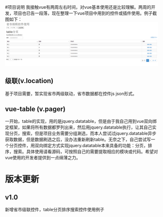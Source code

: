 #项目说明
我接触vue有两周左右时间，对vue基本使用还是比较理解。两周的开发，项目也已告一段落，现在整理一下vue项目中用到的控件或插件使用。例子截图如下：
![Demo](./example.png)
## 级联(v.location)
基于项目需要，暂实现省市两级联动，省市数据都在控件js json形式。

## vue-table (v.pager)
一开始，table的实现，用的是jquery.datatable，但是由于我自己用到vue双向绑定框架，如果将所有数据都罗列出来，然后用jquery.datatable执行，让其自己实现分页，搜索，但是项目业务需要分组涮选，而本人尝试过jquery.datatable异步获取数据，但是数据刷选之后，没办法重新刷新table。无奈之下，自己尝试写一个分页控件，用双向绑定方式实现jquery.datatable本来具备的功能：分页，排序，搜索。具体使用请看源码，可按照自己的需要提取相应的模块或代码。希望对vue使用的开发者提供到一点绵薄之力。

# 版本更新
## v1.0
新增省市级联控件，table分页排序搜索控件使用例子
